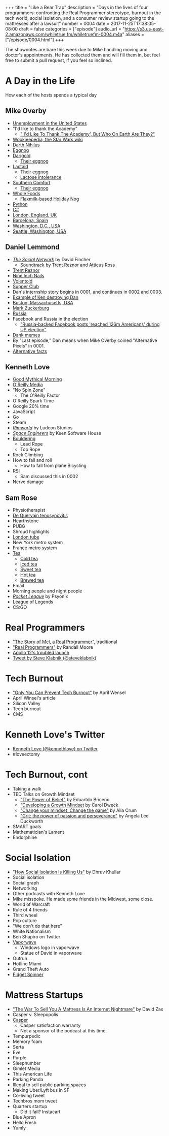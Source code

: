 +++
title = "Like a Bear Trap"
description = "Days in the lives of four programmers: confronting the Real Programmer stereotype, burnout in the tech world, social isolation, and a consumer review startup going to the mattresses after a lawsuit"
number = 0004
date = 2017-11-25T17:38:05-08:00
draft = false
categories = ["episode"]
audio_url = "https://s3.us-east-2.amazonaws.com/whiletrue.fm/whiletruefm-0004.m4a"
aliases = ["/episode/0004.html"]
+++

The shownotes are bare this week due to Mike handling moving and doctor's
appointments. He has collected them and will fill them in, but feel free to
submit a pull request, if you feel so inclined.

# A Day in the Life
How each of the hosts spends a typical day
## Mike Overby
* [Unemployment in the United States](https://en.wikipedia.org/wiki/Unemployment_in_the_United_States)
* "I'd like to thank the Academy"
  - ["'I'd Like To Thank The Academy', But Who On Earth Are They?"](http://www.contactmusic.com/academy-of-motion-pictures-and-sciences/news/academy-awards-oscars-2014-who-are-they_4089524)
* [Wookieepedia, the Star Wars wiki](starwars.wikia.com)
* [Darth Nihilus](http://starwars.wikia.com/wiki/Darth_Nihilus)
* [Eggnog](https://en.wikipedia.org/wiki/Eggnog)
* [Darigold](http://www.darigold.com)
  * [Their eggnog](http://www.darigold.com/products/milk/egg-nog-half-gallon)
* [Lactaid](https://www.lactaid.com)
  * [Their eggnog](https://www.lactaid.com/products/lactaid-holiday-nog)
  * [Lactose intolerance](https://en.wikipedia.org/wiki/Lactose_intolerance)
* [Southern Comfort](https://www.southerncomfort.com)
  * [Their eggnog](https://www.heb.com/product-detail/southern-comfort-traditional-egg-nog/655550)
* [Whole Foods](https://www.wholefoodsmarket.com)
  * [Flaxmilk-based Holiday Nog](https://www.refrigeratedfrozenfood.com/articles/93027-seasonal-egg-nog-made-with-flaxmilk)
* [Python](https://python.org)
* [C#](https://docs.microsoft.com/en-us/dotnet/csharp/language-reference/)
* [London, England, UK](https://en.wikipedia.org/wiki/London)
* [Barcelona, Spain](https://en.wikipedia.org/wiki/Barcelona)
* [Washington, D.C., USA](https://en.wikipedia.org/wiki/Washington,_D.C.)
* [Seattle, Washington, USA](https://en.wikipedia.org/wiki/Seattle)

## Daniel Lemmond
* [*The Social Network*](https://en.wikipedia.org/wiki/The_Social_Network) by David Fincher
  * [Soundtrack](https://en.wikipedia.org/wiki/The_Social_Network_(soundtrack)) by Trent Reznor and Atticus Ross
* [Trent Reznor](https://en.wikipedia.org/wiki/Trent_Reznor)
* [Nine Inch Nails](http://www.nin.com)
* [Volentold](https://www.urbandictionary.com/define.php?term=Volentold)
* [Supper Club](https://en.wikipedia.org/wiki/Dining_club)
* Dan's internship story begins in 0001, and continues in 0002 and 0003.
* [Example of Ken destroying Dan](https://twitter.com/kennethlove/status/912154195087704064)
* [Boston, Massachusetts, USA](https://en.wikipedia.org/wiki/Boston)
* [Mark Zuckerburg](https://www.facebook.com/zuck)
* [Russia](http://government.ru)
* Facebook and Russia in the election
  * ["Russia-backed Facebook posts 'reached 126m Americans' during US election"](https://www.theguardian.com/technology/2017/oct/30/facebook-russia-fake-accounts-126-million)
* [Dank memes](https://www.reddit.com/r/dankmemes/)
* By "Last episode," Dan means when Mike Overby coined "Alternative Pixels" in 0001.
* [Alternative facts](https://en.wikipedia.org/wiki/Alternative_facts)

## Kenneth Love
* [Good Mythical Morning](https://www.mythical.co/shows-good-mythical-morning)
* [O'Reilly Media](https://www.oreilly.com/)
* "No Spin Zone"
  * The O'Reilly Factor
* O'Reilly Spark Time
* Google 20% time
* JavaScript
* Go
* Steam
* [*Rimworld*](https://rimworldgame.com/) by Ludeon Studios
* [*Space Engineers*](http://www.spaceengineersgame.com/) by Keen Software House
* [Bouldering](https://en.wikipedia.org/wiki/Bouldering)
  * Lead Rope
  * Top Rope
* Rock Climbing
* How to fall and roll
  * How to fall from plane
Bicycling
* RSI
  * Sam discussed this in 0002
* Nerve damage

## Sam Rose
* Physiotherapist
* [De Quervain tenosynovitis](https://en.wikipedia.org/wiki/De_Quervain_syndrome)
* Hearthstone
* PUBG
* Shroud highlights
* [London tube](https://tfl.gov.uk/modes/tube/)
* New York metro system
* France metro system
* [Tea](https://en.wikipedia.org/wiki/Tea)
  * [Cold tea](http://www.samovartea.com/how-to-make-cold-brewed-teas/)
  * [Iced tea](https://en.wikipedia.org/wiki/Iced_tea)
  * [Sweet tea](https://en.wikipedia.org/wiki/Sweet_tea)
  * [Hot tea](http://the.republicoftea.com/library/how-to-make-tea/how-to-brew-hot-tea/)
  * [Brewed tea](https://www.itoen.com/all-things-tea/preparing-tea)
* Email
* Morning people and night people
* [*Rocket League*](https://www.rocketleague.com/) by Psyonix
* League of Legends
* CS:GO

# Real Programmers
* ["The Story of Mel, a Real Programmer"](https://www.cs.utah.edu/~elb/folklore/mel.html), traditional
* ["Real Programmers"](https://xkcd.com/378/) by Randall Moore
* [Apollo 12's troubled launch](https://en.wikipedia.org/wiki/Apollo_12#Launch_and_transfer)
* [Tweet by Steve Klabnik (@steveklabnik)](https://twitter.com/steveklabnik/status/933383593539391489)

# Tech Burnout
* ["Only You Can Prevent Tech Burnout"](https://medium.com/@Aprilw/only-you-can-prevent-tech-burnout-be3f0504c627) by April Wensel
* April Winsel's article
* Silicon Valley
* Tech burnout
* CMS

# Kenneth Love's Twitter
* [Kenneth Love (@kennethlove) on Twitter](https://twitter.com/kennethlove)
* #loveectomy

# Tech Burnout, cont
* Taking a walk
* TED Talks on Growth Mindset
  * ["The Power of Belief"](https://www.youtube.com/watch?v=pN34FNbOKXc) by Eduartdo Briceno
  * ["Developing a Growth Mindset](https://www.youtube.com/watch?v=hiiEeMN7vbQ) by Carol Dweck
  * ["Change your mindset, Change the game"](https://www.youtube.com/watch?v=0tqq66zwa7g) by Alia Crum
  * ["Grit: the power of passion and perseverance"](https://www.youtube.com/watch?v=H14bBuluwB8) by Angela Lee Duckworth
* SMART goals
* Mathematician's Lament
* Endorphine

# Social Isolation
* ["How Social Isolation Is Killing Us"](https://www.nytimes.com/2016/12/22/upshot/how-social-isolation-is-killing-us.html) by Dhruv Khullar
* Social isolation
* Social graph
* Networking
* Other podcasts with Kenneth Love
* Mike misspoke. He made some friends in the Midwest, some close.
* World of Warcraft
* Rule of 4 friends
* Third wheel
* Pop culture
* "We don't do that here"
* White Nationalism
* Ben Shapiro on Twitter
* [Vaporwave](https://en.wikipedia.org/wiki/Vaporwave)
  * Windows logo in vaporwave
  * Statue of David in vaporwave
* Outrun
* Hotline Miami
* Grand Theft Auto
* [Fidget Spinner](https://en.wikipedia.org/wiki/Fidget_spinner)

# Mattress Startups
* ["The War To Sell You A Mattress Is An Internet Nightmare"](https://www.fastcompany.com/3065928/sleepopolis-casper-bloggers-lawsuits-underside-of-the-mattress-wars) by David Zax
* Casper v. Sleepopolis
* [Casper](https://casper.com/)
  * Casper satisfaction warranty
  * Not a sponsor of the podcast at this time.
* Tempurpedic
* Memory foam
* Serta
* Eve
* Purple
* Sleepnumber
* Gimlet Media
* This American Life
* Parking Panda
* Illegal to sell public parking spaces
* Making Uber/Lyft bus in SF
* Co-living tweet
* Techbros mom tweet
* Quarters startup
  * Did it fail?
Instacart
* Blue Apron
* Hello Fresh
* Yumly
